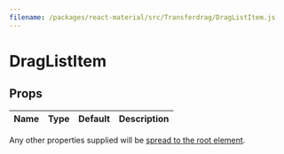 ```yaml
---
filename: /packages/react-material/src/Transferdrag/DragListItem.js
---
```


<!--- This documentation is automatically generated, do not try to edit it. -->

# DragListItem



## Props

| Name | Type | Default | Description |
|:-----|:-----|:--------|:------------|

Any other properties supplied will be [spread to the root element](/guides/api#spread).

